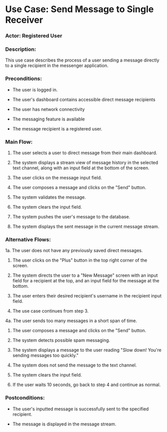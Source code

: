 # Use Case: Send Message to Single Receiver

### Actor: Registered User

### Description: 
This use case describes the process of a user sending a message directly to a single recipient in the messenger application.

### Preconditions:

-   The user is logged in.

-   The user's dashboard contains accessible direct message recipients

-   The user has network connectivity

-   The messaging feature is available

-   The message recipient is a registered user.

### Main Flow:

1.  The user selects a user to direct message from their main dashboard.

2.  The system displays a stream view of message history in the selected
    text channel, along with an input field at the bottom of the screen.

3.  The user clicks on the message input field.

4.  The user composes a message and clicks on the "Send" button.

5.  The system validates the message.

6.  The system clears the input field.

7.  The system pushes the user's message to the database.

8.  The system displays the sent message in the current message stream.

### Alternative Flows:

1a. The user does not have any previously saved direct messages.

1. The user clicks on the "Plus" button in the top right corner of the screen.

2. The system directs the user to a "New Message" screen with an input field for a recipient at the top, and an input field for the message at the bottom.

3. The user enters their desired recipient's username in the recipient input field.

4. The use case continues from step 3.


4a. The user sends too many messages in a short span of time.

1.  The user composes a message and clicks on the "Send" button.

2.  The system detects possible spam messaging.

3.  The system displays a message to the user reading "Slow down! You're
    sending messages too quickly."

4.  The system does not send the message to the text channel.

5.  The system clears the input field.

6.  If the user waits 10 seconds, go back to step 4 and continue as
    normal.

### Postconditions:

-   The user's inputted message is successfully sent to the specified recipient.

-   The message is displayed in the message stream.
